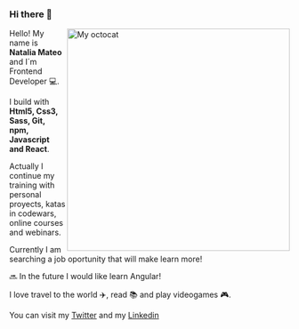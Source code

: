 ### Hi there 👋

<img src="/nataliamateo/nataliamateo/blob/master/myoctocatS.jpg" alt="My octocat" align="right" width="400px"/> 

Hello! My name is **Natalia Mateo** and I´m Frontend Developer :computer:.

I build with **Html5, Css3, Sass, Git, npm, Javascript and React**.

Actually I continue my training with personal proyects, katas in codewars, online courses and webinars.   

Currently I am searching a job oportunity that will make learn more!

:soon: In the future I would like learn Angular!

I love travel to the world :airplane:, read :books: and play videogames :video_game:. 
 
 You can visit my [Twitter](https://twitter.com/natitey) and my [Linkedin](https://www.linkedin.com/in/nataliamateomenendez/)


<!--
**nataliamateo/nataliamateo** is a ✨ _special_ ✨ repository because its `README.md` (this file) appears on your GitHub profile.






